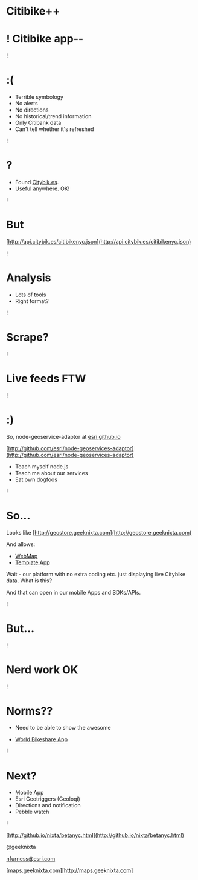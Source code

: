 Citibike++
===

!
Citibike app--
===

!

:(
===
* Terrible symbology
* No alerts
* No directions
* No historical/trend information
* Only Citibank data
* Can't tell whether it's refreshed

!

?
===
* Found
[Citybik.es](http://citybik.es).
* Useful anywhere. OK!
 
!

But
===
[http://api.citybik.es/citibikenyc.json](http://api.citybik.es/citibikenyc.json)

!

Analysis
===

* Lots of tools
* Right format?

!

Scrape?
===

!

Live feeds FTW
===

!

:)
===
So, node-geoservice-adaptor at [esri.github.io](http://esri.github.io)

[http://github.com/esri/node-geoservices-adaptor](http://github.com/esri/node-geoservices-adaptor)

* Teach myself node.js
* Teach me about our services
* Eat own dogfoos

!

So...
==
Looks like [http://geostore.geeknixta.com](http://geostore.geeknixta.com)

And allows:

* [WebMap](http://geeknixta.maps.arcgis.com/home/webmap/viewer.html?webmap=960e5f0425b34765a957036e9cd38bb5)
* [Template App](http://geeknixta.maps.arcgis.com/apps/OnePane/basicviewer/index.html?appid=adaf2757b3d346a09647d28574df22bd)

Wait - our platform with no extra coding etc. just displaying live Citybike data. What is this?

And that can open in our mobile Apps and SDKs/APIs.

!

But...
===
!

Nerd work OK
===
!

Norms??
===

* Need to be able to show the awesome

* [World Bikeshare App](http://geonode.stg.geeknixta.com/webmaps/world-bikeshares/index.html)

!

Next?
===

* Mobile App
* Esri Geotriggers (Geoloqi)
* Directions and notification
* Pebble watch

!

[http://github.io/nixta/betanyc.html](http://github.io/nixta/betanyc.html)

@geeknixta

nfurness@esri.com

[maps.geeknixta.com][http://maps.geeknixta.com]